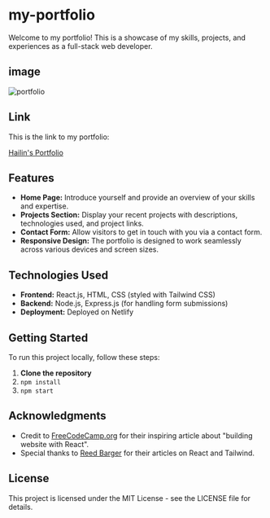 # my-portfolio

Welcome to my portfolio! This is a showcase of my skills, projects, and experiences as a full-stack web developer.

## image

![portfolio](https://github.com/Hailin-Ruan/react-portfolio/assets/134148160/b6b1c93f-c241-48e3-8deb-cfb16b438037)

## Link

This is the link to my portfolio: <p><a href="https://hailin-portfolio.netlify.app/">Hailin's Portfolio</a></p>

## Features

- **Home Page:** Introduce yourself and provide an overview of your skills and expertise.
- **Projects Section:** Display your recent projects with descriptions, technologies used, and project links.
- **Contact Form:** Allow visitors to get in touch with you via a contact form.
- **Responsive Design:** The portfolio is designed to work seamlessly across various devices and screen sizes.

## Technologies Used

- **Frontend:** React.js, HTML, CSS (styled with Tailwind CSS)
- **Backend:** Node.js, Express.js (for handling form submissions)
- **Deployment:** Deployed on Netlify

## Getting Started

To run this project locally, follow these steps:

1. **Clone the repository**
2. ```npm install```
3. ```npm start```

## Acknowledgments

- Credit to [FreeCodeCamp.org](https://www.freecodecamp.org/news) for their inspiring article about "building website with React".
- Special thanks to [Reed Barger](https://www.freecodecamp.org/news/author/reed/) for their articles on React and Tailwind.

## License

This project is licensed under the MIT License - see the LICENSE file for details.

